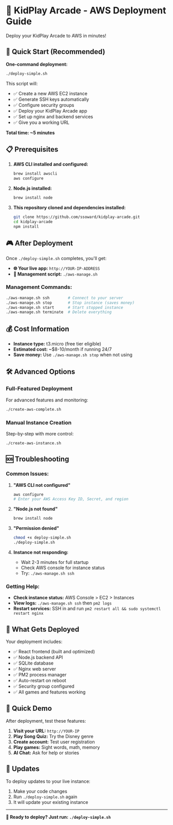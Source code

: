 # 🚀 KidPlay Arcade - AWS Deployment Guide

Deploy your KidPlay Arcade to AWS in minutes!

## 🎯 Quick Start (Recommended)

**One-command deployment:**
```bash
./deploy-simple.sh
```

This script will:
- ✅ Create a new AWS EC2 instance
- ✅ Generate SSH keys automatically  
- ✅ Configure security groups
- ✅ Deploy your KidPlay Arcade app
- ✅ Set up nginx and backend services
- ✅ Give you a working URL

**Total time: ~5 minutes**

## 📋 Prerequisites

1. **AWS CLI installed and configured:**
   ```bash
   brew install awscli
   aws configure
   ```

2. **Node.js installed:**
   ```bash
   brew install node
   ```

3. **This repository cloned and dependencies installed:**
   ```bash
   git clone https://github.com/ssoward/kidplay-arcade.git
   cd kidplay-arcade
   npm install
   ```

## 🎮 After Deployment

Once `./deploy-simple.sh` completes, you'll get:

- **🌐 Your live app:** `http://YOUR-IP-ADDRESS`
- **🔧 Management script:** `./aws-manage.sh`

### Management Commands:
```bash
./aws-manage.sh ssh        # Connect to your server
./aws-manage.sh stop       # Stop instance (saves money)
./aws-manage.sh start      # Start stopped instance  
./aws-manage.sh terminate  # Delete everything
```

## 💰 Cost Information

- **Instance type:** t3.micro (free tier eligible)
- **Estimated cost:** ~$8-10/month if running 24/7
- **Save money:** Use `./aws-manage.sh stop` when not using

## 🛠️ Advanced Options

### Full-Featured Deployment
For advanced features and monitoring:
```bash
./create-aws-complete.sh
```

### Manual Instance Creation
Step-by-step with more control:
```bash
./create-aws-instance.sh
```

## 🆘 Troubleshooting

### Common Issues:

1. **"AWS CLI not configured"**
   ```bash
   aws configure
   # Enter your AWS Access Key ID, Secret, and region
   ```

2. **"Node.js not found"**
   ```bash
   brew install node
   ```

3. **"Permission denied"**
   ```bash
   chmod +x deploy-simple.sh
   ./deploy-simple.sh
   ```

4. **Instance not responding:**
   - Wait 2-3 minutes for full startup
   - Check AWS console for instance status
   - Try: `./aws-manage.sh ssh`

### Getting Help:

- **Check instance status:** AWS Console > EC2 > Instances
- **View logs:** `./aws-manage.sh ssh` then `pm2 logs`
- **Restart services:** SSH in and run `pm2 restart all && sudo systemctl restart nginx`

## 🎯 What Gets Deployed

Your deployment includes:
- ✅ React frontend (built and optimized)
- ✅ Node.js backend API  
- ✅ SQLite database
- ✅ Nginx web server
- ✅ PM2 process manager
- ✅ Auto-restart on reboot
- ✅ Security group configured
- ✅ All games and features working

## 🌟 Quick Demo

After deployment, test these features:
1. **Visit your URL:** `http://YOUR-IP`
2. **Play Song Quiz:** Try the Disney genre
3. **Create account:** Test user registration
4. **Play games:** Sight words, math, memory
5. **AI Chat:** Ask for help or stories

## 🔄 Updates

To deploy updates to your live instance:
1. Make your code changes
2. Run `./deploy-simple.sh` again
3. It will update your existing instance

---

**🎉 Ready to deploy? Just run: `./deploy-simple.sh`**

